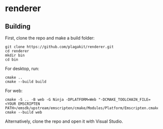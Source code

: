 # renderer

## Building
First, clone the repo and make a build folder:
```
git clone https://github.com/plagakit/renderer.git
cd renderer
mkdir bin
cd bin
```
For desktop, run:
```
cmake ..
cmake --build build
```
For web:
```
cmake -S .. -B web -G Ninja -DPLATFORM=Web "-DCMAKE_TOOLCHAIN_FILE=<YOUR EMSCRIPTEN PATH>/emsdk/upstream/emscripten/cmake/Modules/Platform/Emscripten.cmake"
cmake --build web
```
Alternatively, clone the repo and open it with Visual Studio.
